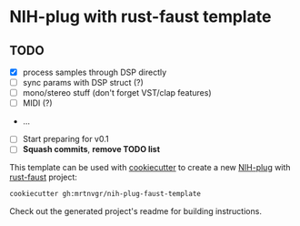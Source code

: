 # NIH-plug with rust-faust template

## TODO

- [x] process samples through DSP directly
- [ ] sync params with DSP struct (?)
- [ ] mono/stereo stuff (don't forget VST/clap features)
- [ ] MIDI (?)
- …
- [ ] Start preparing for v0.1
- [ ] **Squash commits**, **remove TODO list**

This template can be used with
[cookiecutter](https://github.com/cookiecutter/cookiecutter) to create a new
[NIH-plug](https://github.com/robbert-vdh/nih-plug) with [rust-faust](https://github.com/Frando/rust-faust/) project:

```bash
cookiecutter gh:mrtnvgr/nih-plug-faust-template
```

Check out the generated project's readme for building instructions.
